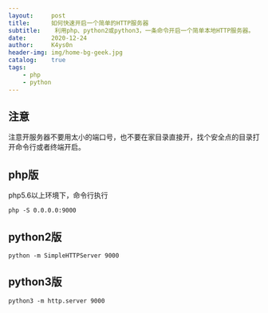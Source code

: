```yaml
---
layout:     post
title:      如何快速开启一个简单的HTTP服务器
subtitle:    利用php、python2或python3，一条命令开启一个简单本地HTTP服务器。
date:       2020-12-24
author:     K4ys0n
header-img: img/home-bg-geek.jpg
catalog:    true
tags:
    - php
    - python
---
```




## 注意

注意开服务器不要用太小的端口号，也不要在家目录直接开，找个安全点的目录打开命令行或者终端开启。



## php版

php5.6以上环境下，命令行执行

```
php -S 0.0.0.0:9000
```



## python2版

```
python -m SimpleHTTPServer 9000
```



## python3版

```
python3 -m http.server 9000
```

